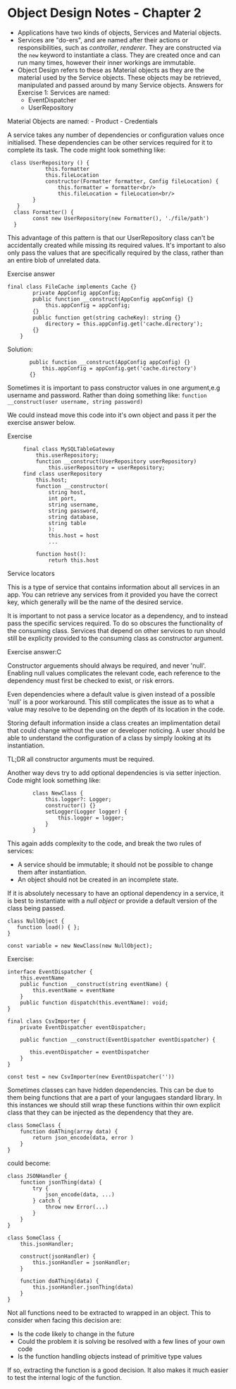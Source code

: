 
   # Object Design Notes - Chapter 2
   
   - Applications have two kinds of objects, Services and Material objects.
   - Services are &#34;do-ers&#34;, and are named after their actions or responsibilities, such as _controller_, _renderer_. They are constructed via the `new` keyword to instantiate a class. They are created once and can run many times, however their inner workings are immutable.
   - Object Design refers to these as Material objects as they are the material used by the Service objects. These objects may be retrieved, manipulated and passed around by many Service objects.
    Answers for Exercise 1:
    Services are named:
        - EventDispatcher
        - UserRepository
   
   Material Objects are named:
    - Product
    - Credentials

A service takes any number of dependencies or configuration values once initialised. These dependencies can be other services required for it to complete its task. The code might look something like:
```
 class UserRepository () {
            this.formatter
            this.fileLocation
            constructor(Formatter formatter, Config fileLocation) {
                this.formatter = formatter<br/>
                this.fileLocation = fileLocation<br/>
        }
   }
  class Formatter() {
        const new UserRepository(new Formatter(), './file/path')
  }
  ```
 
This advantage of this pattern is that our UserRepository class can't be accidentally created while missing its required values. It's important to also only pass the values that are specifically required by the class, rather than an entire blob of unrelated data.

Exercise answer
```
final class FileCache implements Cache {}
        private AppConfig appConfig;
        public function __construct(AppConfig appConfig) {}
            this.appConfig = appConfig;
        {}
        public function get(string cacheKey): string {}
            directory = this.appConfig.get('cache.directory');
        {}
    }

```
Solution:
 ```
        public function __construct(AppConfig appConfig) {}
            this.appConfig = appConfig.get('cache.directory')
        {}
```

Sometimes it is important to pass constructor values in one argument,e.g username and password. Rather than doing something like:
    `function __construct(user username, string password)`

We could instead move this code into it's own object and pass it per the exercise answer below.

Exercise
   ```
        final class MySQLTableGateway
            this.userRepository;
            function __construct(UserRepository userRepository)
                this.userRepository = userRepository;
        find class userRepository
            this.host;
            function __constructor(
                string host,
                int port,
                string username,
                string password,
                string database,
                string table
                ):
                this.host = host
                ...

            function host():
                returh this.host

```

Service locators

This is a type of service that contains information about all services in an app. You can retrieve any services from it provided you have the correct key, which generally will be the name of the desired service.

It is important to not pass a service locator as a dependency, and to instead pass the specific services required. To do so obscures the functionality of the consuming class. Services that depend on other services to run should still be explicity provided to the consuming class as constructor argument.

Exercise answer:C

Constructor arguements should always be required, and never 'null'.
Enabling null values complicates the relevant code, each reference to the dependency must first be checked to exist, or risk errors.

Even dependencies where a default value is given instead of a possible 'null' is a poor workaround. This still complicates the issue as to what a value may resolve to be depending on the depth of its location in the code.

Storing default information inside a class creates an implimentation detail that could change without the user or developer noticing. A user should be able to understand the configuration of a class by simply looking at its instantiation.

TL;DR all constructor arguments must be required.

Another way devs try to add optional dependencies is via setter injection. Code might look something like:
```
        class NewClass {
            this.logger?: Logger;
            constructor() {}    
            setLogger(Logger logger) {
                this.logger = logger;
            }
        }
```
This again adds complexity to the code, and break the two rules of services:

- A service should be immutable; it should not be possible to change them after instantiation.
- An object should not be created in an incomplete state.

If it is absolutely necessary to have an optional dependency in a service, it is best to instantiate with a _null object_ or provide a default version of the class being passed.

```
class NullObject {
   function load() { };
}

const variable = new NewClass(new NullObject);

```

Exercise:

```
interface EventDispatcher {
    this.eventName
    public function __construct(string eventName) {
        this.eventName = eventName
    }
    public function dispatch(this.eventName): void;
}

final class CsvImporter {
    private EventDispatcher eventDispatcher;

    public function __construct(EventDispatcher eventDispatcher) {

       this.eventDispatcher = eventDispatcher
    }
}

const test = new CsvImporter(new EventDispatcher(''))
```

Sometimes classes can have hidden dependencies. This can be due to them being functions that are a part of your langugaes standard library. In this instances we should still wrap these functions within thir own explicit class that they can be injected as the dependency that they are.

```
class SomeClass {
    function doAThing(array data) {
        return json_encode(data, error )
    }
}
```

could become:

```
class JSONHandler {
    function jsonThing(data) {
        try {
            json_encode(data, ...)
        } catch {
            throw new Error(...)
        }
    }
}

class SomeClass {
    this.jsonHandler;

    construct(jsonHandler) {
        this.jsonHandler = jsonHandler;
    }

    function doAThing(data) {
        this.jsonHandler.jsonThing(data)
    }
}
```

Not all functions need to be extracted to wrapped in an object. This to consider when facing this decision are:
- Is the code likely to change in the future
- Could the problem it is solving be resolved with a few lines of your own code
- Is the function handling objects instead of primitive type values

If so, extracting the function is a good decision. It also makes it much easier to test the internal logic of the function.
